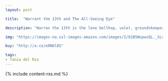```yaml
---
layout: post

title:  "Warrant the 13th and The All-Seeing Eye"

description: "Warren the 13th is the lone bellhop, valet, groundskeeper, and errand boy of his family’s ancient hotel. The strange, shadowy mansion is full of crooked corridors and mysterious riddles—and it just might be home to a magical treasure known as the All-Seeing Eye. But if Warren is going to find the hidden treasure, he’ll need to solve several other mysteries first: What is the strange creature lurking in the hotel boiler room? Who is the ghostly girl creeping around the garden’s hedge maze? And why is the hotel’s only guest covered in bandages?"

img: "https://images-na.ssl-images-amazon.com/images/I/61B5WupwsQL._SL480_.jpg"

buy: "http://a.co/e9N6l8S"

tags:
- Tania del Rio
---
```


{% include content-rss.md %}